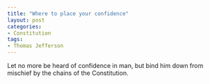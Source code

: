 ```yaml
---
title: "Where to place your confidence"
layout: post
categories:
- Constitution
tags:
- Thomas Jefferson
---
```


Let no more be heard of confidence in man, but bind him down from mischief by the chains of the Constitution.

